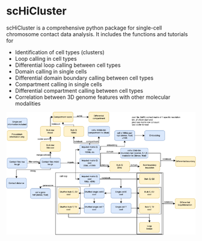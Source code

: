 # scHiCluster

scHiCluster is a comprehensive python package for single-cell chromosome contact data analysis. It includes the functions and tutorials for 
- Identification of cell types (clusters)
- Loop calling in cell types
- Differential loop calling between cell types
- Domain calling in single cells
- Differential domain boundary calling between cell types
- Compartment calling in single cells
- Differential compartment calling between cell types
- Correlation between 3D genome features with other molecular modalities

[![Workflow](schicluster.png)](schicluster.pdf)
